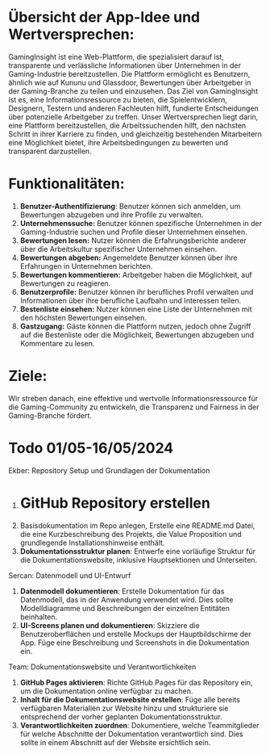 
# Übersicht der App-Idee und Wertversprechen:

GamingInsight ist eine Web-Plattform, die spezialisiert darauf ist, transparente und verlässliche Informationen über Unternehmen in der Gaming-Industrie bereitzustellen. Die Plattform ermöglicht es Benutzern, ähnlich wie auf Kununu und Glassdoor, Bewertungen über Arbeitgeber in der Gaming-Branche zu teilen und einzusehen. Das Ziel von GamingInsight ist es, eine Informationsressource zu bieten, die Spielentwicklern, Designern, Testern und anderen Fachleuten hilft, fundierte Entscheidungen über potenzielle Arbeitgeber zu treffen. Unser Wertversprechen liegt darin, eine Plattform bereitzustellen, die Arbeitssuchenden hilft, den nächsten Schritt in ihrer Karriere zu finden, und gleichzeitig bestehenden Mitarbeitern eine Möglichkeit bietet, ihre Arbeitsbedingungen zu bewerten und transparent darzustellen.

# Funktionalitäten:

1. **Benutzer-Authentifizierung**: Benutzer können sich anmelden, um Bewertungen abzugeben und ihre Profile zu verwalten.
2. **Unternehmenssuche:** Benutzer können spezifische Unternehmen in der Gaming-Industrie suchen und Profile dieser Unternehmen einsehen.
3. **Bewertungen lesen:** Nutzer können die Erfahrungsberichte anderer über die Arbeitskultur spezifischer Unternehmen einsehen.
4. **Bewertungen abgeben:** Angemeldete Benutzer können über ihre Erfahrungen in Unternehmen berichten.
5. **Bewertungen kommentieren:** Arbeitgeber haben die Möglichkeit, auf Bewertungen zu reagieren.
6. **Benutzerprofile:** Benutzer können ihr berufliches Profil verwalten und Informationen über ihre berufliche Laufbahn und Interessen teilen.
7. **Bestenliste einsehen:** Nutzer können eine Liste der Unternehmen mit den höchsten Bewertungen einsehen.
8. **Gastzugang:** Gäste können die Plattform nutzen, jedoch ohne Zugriff auf die Bestenliste oder die Möglichkeit, Bewertungen abzugeben und Kommentare zu lesen.

# Ziele:

Wir streben danach, eine effektive und wertvolle Informationsressource für die Gaming-Community zu entwickeln, die Transparenz und Fairness in der Gaming-Branche fördert.



# Todo 01/05-16/05/2024

Ekber: Repository Setup und Grundlagen der Dokumentation
1. # GitHub Repository erstellen
2. Basisdokumentation im Repo anlegen, Erstelle eine README.md Datei, die eine Kurzbeschreibung des Projekts, die Value Proposition und grundlegende Installationshinweise enthält.
3. **Dokumentationsstruktur planen**: Entwerfe eine vorläufige Struktur für die Dokumentationswebsite, inklusive Hauptsektionen und Unterseiten.

Sercan: Datenmodell und UI-Entwurf
1. **Datenmodell dokumentieren**: Erstelle Dokumentation für das Datenmodell, das in der Anwendung verwendet wird. Dies sollte Modelldiagramme und Beschreibungen der einzelnen Entitäten beinhalten.
2. **UI-Screens planen und dokumentieren**: Skizziere die Benutzeroberflächen und erstelle Mockups der Hauptbildschirme der App. Füge eine Beschreibung und Screenshots in die Dokumentation ein.

Team: Dokumentationswebsite und Verantwortlichkeiten
1. **GitHub Pages aktivieren**: Richte GitHub Pages für das Repository ein, um die Dokumentation online verfügbar zu machen.
2. **Inhalt für die Dokumentationswebsite erstellen**: Füge alle bereits verfügbaren Materialien zur Website hinzu und strukturiere sie entsprechend der vorher geplanten Dokumentationsstruktur.
3. **Verantwortlichkeiten zuordnen**: Dokumentiere, welche Teammitglieder für welche Abschnitte der Dokumentation verantwortlich sind. Dies sollte in einem Abschnitt auf der Website ersichtlich sein.
